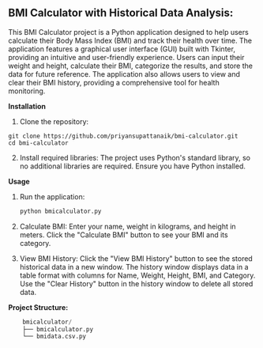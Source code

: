 ## **BMI Calculator with Historical Data Analysis:**

This BMI Calculator project is a Python application designed to help users calculate their Body Mass Index (BMI) and track their health over time. The application features a graphical user interface (GUI) built with Tkinter, providing an intuitive and user-friendly experience. Users can input their weight and height, calculate their BMI, categorize the results, and store the data for future reference. The application also allows users to view and clear their BMI history, providing a comprehensive tool for health monitoring.

**Installation**

1. Clone the repository:
```console
git clone https://github.com/priyansupattanaik/bmi-calculator.git
cd bmi-calculator
```

2. Install required libraries:
The project uses Python's standard library, so no additional libraries are required. Ensure you have Python installed.

**Usage**

1. Run the application:
    ```python
    python bmicalculator.py
    ```

2. Calculate BMI:
    Enter your name, weight in kilograms, and height in meters.
    Click the "Calculate BMI" button to see your BMI and its category.

3. View BMI History:
    Click the "View BMI History" button to see the stored historical data in a new window.
    The history window displays data in a table format with columns for Name, Weight, Height, BMI, and Category.
    Use the "Clear History" button in the history window to delete all stored data.

**Project Structure:**

```python
    bmicalculator/
    ├── bmicalculator.py
    └── bmidata.csv.py
```
